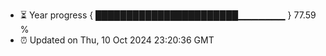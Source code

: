 - ⏳ Year progress { ███████████████████████▁▁▁▁▁▁▁ } 77.59 %
- ⏰ Updated on Thu, 10 Oct 2024 23:20:36 GMT

